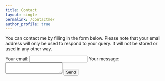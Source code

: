```yaml
---
title: Contact
layout: single
permalink: /contactme/
author_profile: true
---
```

You can contact me by filling in the form below. Please note that your email address will only be used to respond to your query. It will not be stored or used in any other way.

<form
  action="https://formspree.io/f/mzbwgqag"
  method="POST"
>
  <label>
    Your email:
    <input type="email" name="email">
  </label>
  <label>
    Your message:
    <textarea name="message"></textarea>
  </label>
  <!-- your other form fields go here -->
  <button type="submit">Send</button>
</form>
